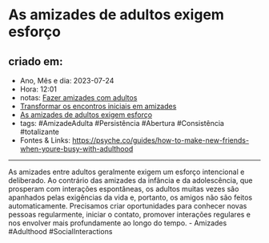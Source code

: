 # As amizades de adultos exigem esforço

## criado em: 
-  Ano, Mês e dia: 2023-07-24
- Hora: 12:01
- notas: [Fazer amizades com adultos](../4%20-%20REF%20BIBLIOGRÁFICA/Fazer%20amizades%20com%20adultos.md)
- [Transformar os encontros iniciais em amizades](Transformar%20os%20encontros%20iniciais%20em%20amizades.md)
- [As amizades de adultos exigem esforço](.md)
- tags: #AmizadeAdulta #Persistência #Abertura #Consistência #totalizante 
- Fontes & Links: https://psyche.co/guides/how-to-make-new-friends-when-youre-busy-with-adulthood
---
As amizades entre adultos geralmente exigem um esforço intencional e deliberado. Ao contrário das amizades da infância e da adolescência, que prosperam com interações espontâneas, os adultos muitas vezes são apanhados pelas exigências da vida e, portanto, os amigos não são feitos automaticamente. Precisamos criar oportunidades para conhecer novas pessoas regularmente, iniciar o contato, promover interações regulares e nos envolver mais profundamente ao longo do tempo. - Amizades #Adulthood #SocialInteractions
